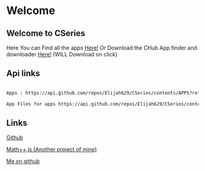 # Welcome

## Welcome to CSeries

Here You can Find all the apps [Here!](https://github.com/Elijah629/CSeries/tree/main/APPS) Or Download the CHub App finder and downloader [Here!](https://github.com/Elijah629/CSeries/raw/main/APPS/CHub/CHub%20Setup.exe) (WILL Download on click)

## Api links

```markdown

Apps : https://api.github.com/repos/Elijah629/CSeries/contents/APPS?ref=main

App Files for apps https://api.github.com/repos/Elijah629/CSeries/contents/APPS/_{APPNAME}_?ref=main

```
## Links

[Github](https://github.com/Elijah629/CSeries)

[Math++.js (Another project of mine)](https://github.com/Elijah629/Mathplusplus.js)

[Me on github](https://github.com/Elijah629)
